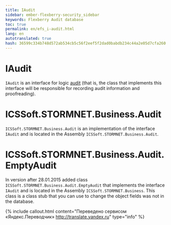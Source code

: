 ```yaml
--- 
title: IAudit 
sidebar: ember-flexberry-security_sidebar 
keywords: Flexberry Audit database 
toc: true 
permalink: en/efs_i-audit.html 
lang: en 
autotranslated: true 
hash: 36599c334b748d572ab534cb5c56f2eef5f2dad0babdb234c44a2e05d7cfa260 
--- 
```


# IAudit 
`IAudit` is an interface for logic [audit](fa_audit-web.html) (that is, the class that implements this interface will be responsible for recording audit information and proofreading). 

# ICSSoft.STORMNET.Business.Audit 
`ICSSoft.STORMNET.Business.Audit` is an implementation of the interface `IAudit` and is located in the Assembly `ICSSoft.STORMNET.Business.Audit`. 

# ICSSoft.STORMNET.Business.Audit.EmptyAudit 
In version after 28.01.2015 added class `ICSSoft.STORMNET.Business.Audit.EmptyAudit` that implements the interface `IAudit` and is located in the Assembly `ICSSoft.STORMNET.Business`. This class is a class stub that you can use to change the object fields was not in the database. 



{% include callout.html content="Переведено сервисом «Яндекс.Переводчик» <http://translate.yandex.ru>" type="info" %}